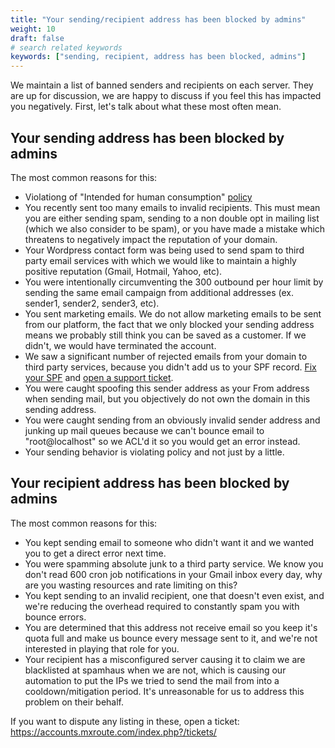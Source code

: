 ```yaml
---
title: "Your sending/recipient address has been blocked by admins"
weight: 10
draft: false
# search related keywords
keywords: ["sending, recipient, address has been blocked, admins"]
---
```


We maintain a list of banned senders and recipients on each server. They are up for discussion, we are happy to discuss if you feel this has impacted you negatively. First, let's talk about what these most often mean.

## Your sending address has been blocked by admins

The most common reasons for this:
- Violationg of "Intended for human consumption" [policy](https://mxroute.com/policy.html)
- You recently sent too many emails to invalid recipients. This must mean you are either sending spam, sending to a non double opt in mailing list (which we also consider to be spam), or you have made a mistake which threatens to negatively impact the reputation of your domain.
- Your Wordpress contact form was being used to send spam to third party email services with which we would like to maintain a highly positive reputation (Gmail, Hotmail, Yahoo, etc).
- You were intentionally circumventing the 300 outbound per hour limit by sending the same email campaign from additional addresses (ex. sender1, sender2, sender3, etc).
- You sent marketing emails. We do not allow marketing emails to be sent from our platform, the fact that we only blocked your sending address means we probably still think you can be saved as a customer. If we didn't, we would have terminated the account.
- We saw a significant number of rejected emails from your domain to third party services, because you didn't add us to your SPF record. [Fix your SPF](https://mxroutedocs.com/dns/dnsrecords/) and [open a support ticket](https://accounts.mxroute.com/index.php?/tickets/).
- You were caught spoofing this sender address as your From address when sending mail, but you objectively do not own the domain in this sending address.
- You were caught sending from an obviously invalid sender address and junking up mail queues because we can't bounce email to "root@localhost" so we ACL'd it so you would get an error instead.
- Your sending behavior is violating policy and not just by a little.

## Your recipient address has been blocked by admins

The most common reasons for this:
- You kept sending email to someone who didn't want it and we wanted you to get a direct error next time.
- You were spamming absolute junk to a third party service. We know you don't read 600 cron job notifications in your Gmail inbox every day, why are you wasting resources and rate limiting on this?
- You kept sending to an invalid recipient, one that doesn't even exist, and we're reducing the overhead required to constantly spam you with bounce errors.
- You are determined that this address not receive email so you keep it's quota full and make us bounce every message sent to it, and we're not interested in playing that role for you.
- Your recipient has a misconfigured server causing it to claim we are blacklisted at spamhaus when we are not, which is causing our automation to put the IPs we tried to send the mail from into a cooldown/mitigation period. It's unreasonable for us to address this problem on their behalf.

If you want to dispute any listing in these, open a ticket: https://accounts.mxroute.com/index.php?/tickets/
